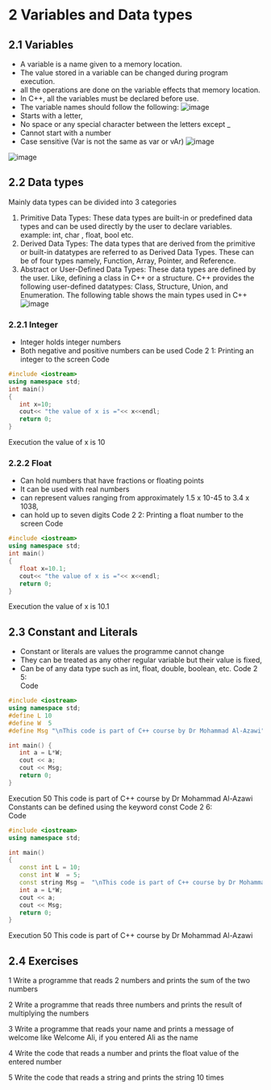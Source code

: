 # 2	Variables and Data types 
## 2.1	Variables
-	A variable is a name given to a memory location. 
-	The value stored in a variable can be changed during program execution.
-	all the operations are done on the variable effects that memory location.
-	In C++, all the variables must be declared before use.
-	The variable names should follow the following:
![image](https://user-images.githubusercontent.com/45329653/229933798-399bf5b4-8ed3-4cab-9d75-edb0a19bb44a.png)
  -	Starts with a letter, 
  -	No space or any special character between the letters except _
  -	Cannot start with a number
  - Case sensitive (Var is not the same as var or vAr)
![image](https://user-images.githubusercontent.com/45329653/229934005-b55255e4-0a64-44ad-872d-c39276e9dbbb.png)



![image](https://user-images.githubusercontent.com/45329653/229934141-22352b76-e998-4fce-aed9-053b52dcc4bc.png)

## 2.2	Data types
Mainly data types can be divided into 3 categories
1.	Primitive Data Types: These data types are built-in or predefined data types and can be used directly by the user to declare variables. example: int, char , float, bool etc. 
2.	Derived Data Types: The data types that are derived from the primitive or built-in datatypes are referred to as Derived Data Types. These can be of four types namely, Function, Array, Pointer, and Reference. 
3.	Abstract or User-Defined Data Types: These data types are defined by the user. Like, defining a class in C++ or a structure. C++ provides the following user-defined datatypes:  Class, Structure, Union, and Enumeration.
The following table shows the main types used in C++ 
![image](https://user-images.githubusercontent.com/45329653/230785560-110216ad-9a08-42b4-b2d3-21ee3fc7dce3.png)

### 2.2.1	Integer
- Integer holds integer numbers
- Both negative and positive numbers can be used
Code ‎2 1:  Printing an integer to the screen
Code
```C++
#include <iostream>
using namespace std;
int main()
{
   int x=10;
   cout<< "the value of x is ="<< x<<endl;
   return 0;
}
```
Execution
the value of x is 10

### 2.2.2	Float
-	Can hold numbers that have fractions or floating points 
-	It can be used with real numbers
-	can represent values ranging from approximately 1.5 x 10-45 to 3.4 x 1038, 
-	can hold up to seven digits
Code ‎2 2:  Printing a float number to the screen
Code
```C++
#include <iostream>
using namespace std;
int main()
{
   float x=10.1;
   cout<< "the value of x is ="<< x<<endl;
   return 0;
}
```
Execution
the value of x is 10.1
  
## 2.3	Constant and Literals
-	Constant  or literals are values the programme cannot change
-	They can be treated as any other regular variable but their value is fixed, 
-	Can be of any data type such as int, float, double, boolean, etc. 
Code ‎2 5:  
Code
```C++
#include <iostream>
using namespace std;
#define L 10   
#define W  5
#define Msg "\nThis code is part of C++ course by Dr Mohammad Al-Azawi"

int main() {
   int a = L*W;  
   cout << a;
   cout << Msg;
   return 0;
}
```
Execution
50
This code is part of C++ course by Dr Mohammad Al-Azawi 
Constants can be defined using the keyword const
Code ‎2 6:  
Code
```C++
#include <iostream>
using namespace std;

int main() 
{
   const int L = 10;   
   const int W  = 5;
   const string Msg =  "\nThis code is part of C++ course by Dr Mohammad Al-Azawi";
   int a = L*W;  
   cout << a;
   cout << Msg;
   return 0;
}
```
Execution
50
This code is part of C++ course by Dr Mohammad Al-Azawi 

## 2.4	Exercises
1	Write a programme that reads 2 numbers and prints the sum of the two numbers

2	Write a programme that reads three numbers and prints the result of multiplying the numbers

3	Write a programme that reads your name and prints a message of welcome like Welcome Ali, if you entered Ali as the name

4	Write the code that reads a number and prints the float value of the entered number

5	Write the code that reads a string and prints the string 10 times 
